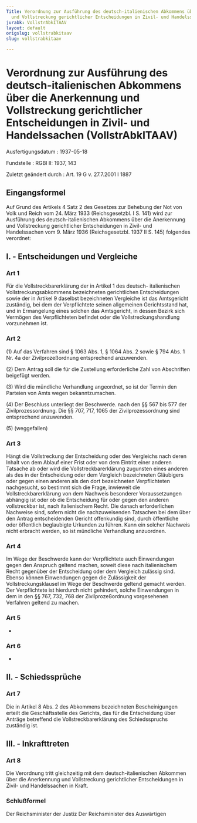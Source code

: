 ```yaml
---
Title: Verordnung zur Ausführung des deutsch-italienischen Abkommens über die Anerkennung
  und Vollstreckung gerichtlicher Entscheidungen in Zivil- und Handelssachen
jurabk: VollstrAbkITAAV
layout: default
origslug: vollstrabkitaav
slug: vollstrabkitaav

---
```


# Verordnung zur Ausführung des deutsch-italienischen Abkommens über die Anerkennung und Vollstreckung gerichtlicher Entscheidungen in Zivil- und Handelssachen (VollstrAbkITAAV)

Ausfertigungsdatum
:   1937-05-18

Fundstelle
:   RGBl II: 1937, 143

Zuletzt geändert durch
:   Art. 19 G v. 27.7.2001 I 1887


## Eingangsformel

Auf Grund des Artikels 4 Satz 2 des Gesetzes zur Behebung der Not von
Volk und Reich vom 24. März 1933 (Reichsgesetzbl. I S. 141) wird zur
Ausführung des deutsch-italienischen Abkommens über die Anerkennung
und Vollstreckung gerichtlicher Entscheidungen in Zivil- und
Handelssachen vom 9. März 1936 (Reichsgesetzbl. 1937 II S. 145)
folgendes verordnet:


## I. - Entscheidungen und Vergleiche



### Art 1

Für die Vollstreckbarerklärung der in Artikel 1 des deutsch-
italienischen Vollstreckungsabkommens bezeichneten gerichtlichen
Entscheidungen sowie der in Artikel 9 daselbst bezeichneten Vergleiche
ist das Amtsgericht zuständig, bei dem der Verpflichtete seinen
allgemeinen Gerichtsstand hat, und in Ermangelung eines solchen das
Amtsgericht, in dessen Bezirk sich Vermögen des Verpflichteten
befindet oder die Vollstreckungshandlung vorzunehmen ist.


### Art 2

(1) Auf das Verfahren sind § 1063 Abs. 1, § 1064 Abs. 2 sowie § 794
Abs. 1 Nr. 4a der Zivilprozeßordnung entsprechend anzuwenden.

(2) Dem Antrag soll die für die Zustellung erforderliche Zahl von
Abschriften beigefügt werden.

(3) Wird die mündliche Verhandlung angeordnet, so ist der Termin den
Parteien von Amts wegen bekanntzumachen.

(4) Der Beschluss unterliegt der Beschwerde. nach den §§ 567 bis 577
der Zivilprozessordnung. Die §§ 707, 717, 1065 der Zivilprozessordnung
sind entsprechend anzuwenden.

(5) (weggefallen)


### Art 3

Hängt die Vollstreckung der Entscheidung oder des Vergleichs nach
deren Inhalt von dem Ablauf einer Frist oder von dem Eintritt einer
anderen Tatsache ab oder wird die Vollstreckbarerklärung zugunsten
eines anderen als des in der Entscheidung oder dem Vergleich
bezeichneten Gläubigers oder gegen einen anderen als den dort
bezeichneten Verpflichteten nachgesucht, so bestimmt sich die Frage,
inwieweit die Vollstreckbarerklärung von dem Nachweis besonderer
Voraussetzungen abhängig ist oder ob die Entscheidung für oder gegen
den anderen vollstreckbar ist, nach italienischem Recht. Die danach
erforderlichen Nachweise sind, sofern nicht die nachzuweisenden
Tatsachen bei dem über den Antrag entscheidenden Gericht offenkundig
sind, durch öffentliche oder öffentlich beglaubigte Urkunden zu
führen. Kann ein solcher Nachweis nicht erbracht werden, so ist
mündliche Verhandlung anzuordnen.


### Art 4

Im Wege der Beschwerde kann der Verpflichtete auch Einwendungen gegen
den Anspruch geltend machen, soweit diese nach italienischem Recht
gegenüber der Entscheidung oder dem Vergleich zulässig sind. Ebenso
können Einwendungen gegen die Zulässigkeit der Vollstreckungsklausel
im Wege der Beschwerde geltend gemacht werden. Der Verpflichtete ist
hierdurch nicht gehindert, solche Einwendungen in dem in den §§ 767,
732, 768 der Zivilprozeßordnung vorgesehenen Verfahren geltend zu
machen.


### Art 5

-


### Art 6

-


## II. - Schiedssprüche



### Art 7

Die in Artikel 8 Abs. 2 des Abkommens bezeichneten Bescheinigungen
erteilt die Geschäftsstelle des Gerichts, das für die Entscheidung
über Anträge betreffend die Vollstreckbarerklärung des Schiedsspruchs
zuständig ist.


## III. - Inkrafttreten



### Art 8

Die Verordnung tritt gleichzeitig mit dem deutsch-italienischen
Abkommen über die Anerkennung und Vollstreckung gerichtlicher
Entscheidungen in Zivil- und Handelssachen in Kraft.


### Schlußformel

Der Reichsminister der Justiz
Der Reichsminister des Auswärtigen

